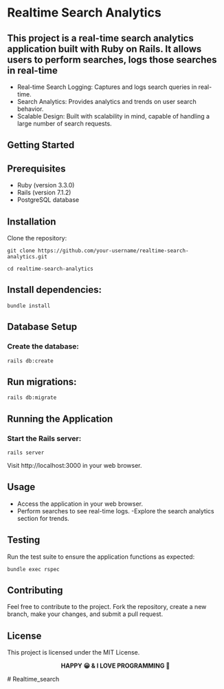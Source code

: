 # Realtime Search Analytics
## This project is a real-time search analytics application built with Ruby on Rails. It allows users to perform searches, logs those searches in real-time


- Real-time Search Logging: Captures and logs search queries in real-time.
- Search Analytics: Provides analytics and trends on user search behavior.
- Scalable Design: Built with scalability in mind, capable of handling a large number of search requests.

## Getting Started

## Prerequisites
- Ruby (version 3.3.0)
- Rails (version 7.1.2)
- PostgreSQL database


## Installation
Clone the repository:


```
git clone https://github.com/your-username/realtime-search-analytics.git
```

```
cd realtime-search-analytics
```

## Install dependencies:

```
bundle install
```
## Database Setup
### Create the database:

```
rails db:create
```
## Run migrations:

```
rails db:migrate
```
## Running the Application
### Start the Rails server:

```
rails server
``` 

Visit http://localhost:3000 in your web browser.

## Usage
- Access the application in your web browser.
- Perform searches to see real-time logs.
 -Explore the search analytics section for trends.

## Testing
Run the test suite to ensure the application functions as expected:

```
bundle exec rspec
```
## Contributing
Feel free to contribute to the project. Fork the repository, create a new branch, make your changes, and submit a pull request.

## License
This project is licensed under the MIT License.

<p align="center">
  <strong> HAPPY 😀 & I LOVE PROGRAMMING 💖 </strong>
</p>
# Realtime_search
